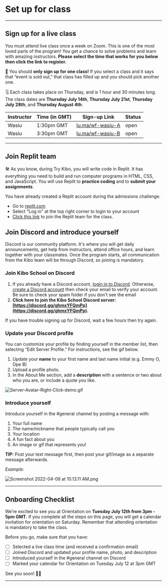 # Set up for class

---

## Sign up for a live class

You must attend live class once a week on Zoom. This is one of the most loved parts of the program! You get a chance to solve problems and learn with amazing instructors. **Please select the time that works for you below then click the link to register.** 

<aside>


📢 You should **only sign up for one class!** If you select a class and it says that “event is sold out,” that class has filled up and you should pick another one.

🗓️ Each class takes place on Thursday, and is 1 hour and 30 minutes long. The class dates are **Thursday July 14th**, **Thursday July 21st**, **Thursday July 28th**, and **Thursday August 4th**.

</aside>

| Instructor | Time (in GMT) | Sign-up Link | Status |
| --- | --- | --- | --- |
| Wasiu | 1:30pm GMT | <a href="https://lu.ma/wf-wasiu-A" target="_blank"> lu.ma/wf-wasiu-A</a> | open |
| Wasiu | 3:30pm GMT | <a href="https://lu.ma/wf-wasiu-B" target="_blank"> lu.ma/wf-wasiu-B</a> | open|


---

## Join Replit team
<aside>

🛠️ As you know, during Try Kibo, you will write code in Replit. It has everything you need to build and run computer programs in HTML, CSS, and JavaScript. You will use Replit to **practice coding** and to **submit your assignments**.

</aside>

You have already created a Replit account during the admissions challenge. 

- Go to [replit.com](https://replit.com)
- Select "Log in" at the top right corner to login to your account
- [Click this link](https://replit.com/teams/join/paxrvpstiwxhfotukkmarthkpaiapjmk-web-foundations-july-2022) to join the Replit team for the class. 

## Join Discord and introduce yourself

Discord is our community platform. It's where you will get daily announcements, get help from instructors, attend office hours, and learn together with your classmates. Once the program starts, all communication from the Kibo team will be through Discord, so joining is mandatory. 

### Join Kibo School on Discord
1. If you already have a Discord account, [login in to Discord](https://discord.com/login). Otherwise, [create a Discord account](https://discord.com/register?redirect_to=%2Flogin) then check your email to verify your account. Be sure to check your spam folder if you don't see the email
2. **Click here to join the Kibo School Discord server: [https://discord.gg/ghmxYFQmPp](https://discord.gg/ghmxYFQmPp).** 

If you have trouble signing up for Discord, wait a few hours then try again. 

### Update your Discord profile

You can customize your profile by finding yourself in the member list, then selecting “Edit Server Profile.” For instructions, see the gif below.

1. Update your **name** to your first name and last name initial (e.g. Emmy O, Ope B)
2. Upload a profile photo.
3. In the About Me section, add a **description** with a sentence or two about who you are, or include a quote you like.

![Server-Avatar-Right-Click-demo.gif](/web-foundations-july-2022/try-kibo-onboarding/server-avatar-right-click-demo.gif)

### Introduce yourself

Introduce yourself in the #general channel by posting a message with:

1. Your full name
2. The name/nickname that people typically call you
3.  Your location
4. A fun fact about you
5. An image or gif that represents you!

**TIP:** Post your text message first, then post your gif/image as a separate message afterwards.

*Example:*

![Screenshot 2022-04-08 at 10.13.11 AM.png](/web-foundations-july-2022/try-kibo-onboarding/screenshot-2022-04-08-at-10.13.11-am.png)

---

## Onboarding Checklist

We’re excited to see you at Orientation on **Tuesday July 12th from 3pm - 5pm GMT.** If you complete all the steps on this page, you will get a calendar invitation for orientation on Saturday. Remember that attending orientation is mandatory to take the class.

Before you go, make sure that you have:

- [ ]  Selected a live class time (and received a confirmation email)
- [ ]  Joined Discord and updated your profile name, photo, and description
- [ ]  Introduced yourself in the #general channel on Discord
- [ ]  Marked your calendar for Orientation on Tuesday July 12 at 3pm GMT

 See you soon! 🎉🎉

---
